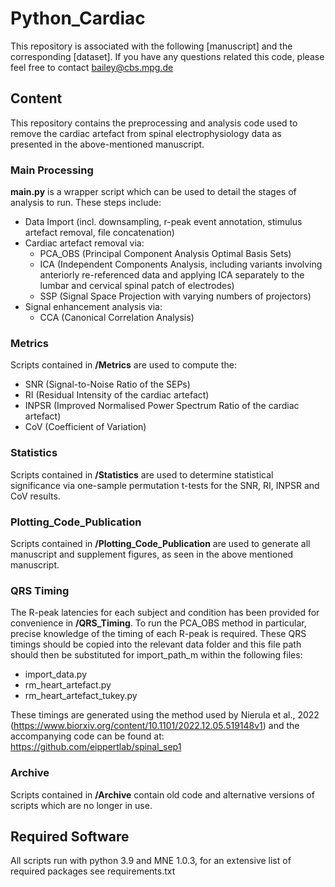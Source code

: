 # Python_Cardiac #

This repository is associated with the following [manuscript] and the corresponding [dataset]. If you have any questions related 
this code, please feel free to contact bailey@cbs.mpg.de

## Content ##
This repository contains the preprocessing and analysis code used to remove the cardiac artefact from spinal electrophysiology 
data as presented in the above-mentioned manuscript. 

### Main Processing ###
**main.py** is a wrapper script which can be used to detail the stages of analysis to run. These steps include:

* Data Import (incl. downsampling, r-peak event annotation, stimulus artefact removal, file concatenation)
* Cardiac artefact removal via:
  * PCA_OBS (Principal Component Analysis Optimal Basis Sets)
  * ICA (Independent Components Analysis, including variants involving anteriorly re-referenced data and applying ICA
  separately to the lumbar and cervical spinal patch of electrodes)
  * SSP (Signal Space Projection with varying numbers of projectors)
* Signal enhancement analysis via:
  * CCA (Canonical Correlation Analysis)

### Metrics ###
Scripts contained in **/Metrics** are used to compute the:
* SNR (Signal-to-Noise Ratio of the SEPs)
* RI (Residual Intensity of the cardiac artefact)
* INPSR (Improved Normalised Power Spectrum Ratio of the cardiac artefact)
* CoV (Coefficient of Variation)

### Statistics ###
Scripts contained in **/Statistics** are used to determine statistical significance via one-sample permutation t-tests 
for the SNR, RI, INPSR and CoV results.

### Plotting_Code_Publication ###
Scripts contained in **/Plotting_Code_Publication** are used to generate all manuscript and supplement figures, 
as seen in the above mentioned manuscript.

### QRS Timing ###
The R-peak latencies for each subject and condition has been provided for convenience in **/QRS_Timing**. To run the PCA_OBS method in particular, 
precise knowledge of the timing of each R-peak is required. These QRS timings should be copied into the relevant data folder 
and this file path should then be substituted for import_path_m within the following files:

* import_data.py
* rm_heart_artefact.py
* rm_heart_artefact_tukey.py

These timings are generated using the method used by Nierula et al., 2022 (https://www.biorxiv.org/content/10.1101/2022.12.05.519148v1) 
and the accompanying code can be found at: https://github.com/eippertlab/spinal_sep1

### Archive ###
Scripts contained in **/Archive** contain old code and alternative versions of scripts which are no longer in use.

## Required Software ##
All scripts run with python 3.9 and MNE 1.0.3, for an extensive list of required packages see requirements.txt
